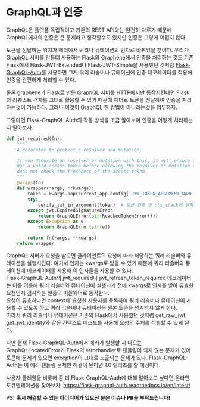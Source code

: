 # GraphQL과 인증

GraphQL은 플랫폼 독립적이고 기존의 REST API와는 완전히 다르기 때문에 GraphQL에서의 인증은 큰 문제라고 생각할수도 있지만 인증은 그렇게 어렵지 않다.

토큰을 전달하는 위치가 헤더에서 쿼리나 뮤테이션의 인자로 바뀌었을 뿐이다. 우리가 GraphQL 서버를 만들떄 사용하는 Flask와 Graphene에서 인증을 처리하는 것도 기존 Flask에서 Flask-JWT-Extended나 Flask-JWT-Simple을 사용했던 것처럼 [Flask-GraphQL-Auth](https://github.com/devArtoria/flask-graphql-auth)를 사용하면 그저 쿼리 리솔버나 뮤테이션에 인증 데코레이터를 적용해 인증을 간편하게 처리할 수 있다.

물론 graphene과 Flask로 만든 GraphQL 서버를 HTTP에서만 동작시킨다면 Flask의 리퀘스트 객체를 그대로 활용할 수 있기 때문에 헤더로 토큰을 전달하여 인증을 처리하는것이 가능하다. 그러나 이것이 GraphQL 한 방법이 아니라는것을 염두하자.

그렇다면 Flask-GraphQL-Auth의 작동 방식을 조금 알아보며 인증을 어떻게 처리하는지 알아보자.

```python
def jwt_required(fn):
    """
    A decorator to protect a resolver and mutation.

    If you decorate an resolver or mutation with this, it will ensure that the requester
    has a valid access token before allowing the resolver or mutation to be called. This
    does not check the freshness of the access token.
    """
    @wraps(fn)
    def wrapper(*args, **kwargs):
        token = kwargs.pop(current_app.config['JWT_TOKEN_ARGUMENT_NAME'])  # token을 인자에서 pop해서 가져온다
        try:
            verify_jwt_in_argument(token)  # 토큰 검증 및 ctx_stack에 유저 정보 등록
        except jwt.ExpiredSignatureError:
            return GraphQLError(str(RevokedTokenError()))
        except Exception as e:
            return GraphQLError(str(e))

        return fn(*args, **kwargs)
    return wrapper
```

GraphQL 서버가 요청을 받으면 클라이언트의 요청에 따라 해당하는 쿼리 리솔버와 뮤테이션을 실행시킨다. 여기서 인자는 kwargs로 받을 수 있기 때문에 쿼리 리솔버와 뮤테이션에 데코레이터를 사용해 이 인자들을 사용할 수 있다.  
Flask-GraphQL-Auth의 jwt_required나 jwt_refresh_token_required 데코레이터는 이를 이용해 쿼리 리솔버와 뮤테이션이 실행되기 전에 kwargs로 인자를 받아 유효한 요청인지 검사하는 일종의 미들웨어로 동작한다.   
요청이 유효하다면 context에 요청한 사용자를 등록하여 쿼리 리솔버나 뮤테이션이 사용할 수 있도록 하고 쿼리 리솔버나 뮤테이션은 원본 토큰을 넘겨받지 않게 한다.  
따라서 쿼리 리솔버나 뮤테이션은 기존의 Flask에서 사용했던 것처럼 get_raw_jwt, get_jwt_identity와 같은 컨텍스트 메소드를 사용해 요청의 주체를 식별할 수 있게 된다.

다만 현재 Flask-GraphQL-Auth에서 에러가 발생할 시 나오는 GraphQLLocatedError가 Flask의 errorhandler로 핸들링이 되지 않는 문제가 있어 토큰에 문제가 있으면 exception이 그대로 노출되는 문제가 있다. Flask-GraphQL-Auth는 이 에러 핸들링 문제만 해결이 된다면 1.0 릴리즈를 할 예정이다. 

사용자 클레임을 비롯해 좀 더 Flask-GraphQL-Auth에 대해 알아보고 싶다면 온라인 도큐멘테이션을 찾아보자. 
https://flask-graphql-auth.readthedocs.io/en/latest/

PS) **혹시 해결할 수 있는 아이디어가 있으신 분은 이슈나 PR을 부탁드립니다!**